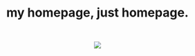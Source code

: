 
<center><h1>my homepage, just homepage.</h1></center>
<br>
<p align="center">
  <a href="https://skillicons.dev">
    <img src="https://skillicons.dev/icons?i=c,neovim,py,html,css,js,linux,debian" />
  </a>
</p>
